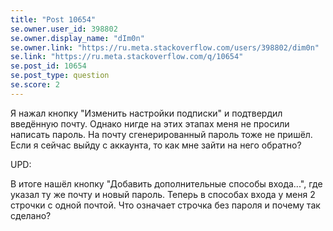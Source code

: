 ```yaml
---
title: "Post 10654"
se.owner.user_id: 398802
se.owner.display_name: "dIm0n"
se.owner.link: "https://ru.meta.stackoverflow.com/users/398802/dim0n"
se.link: "https://ru.meta.stackoverflow.com/q/10654"
se.post_id: 10654
se.post_type: question
se.score: 2
---
```

<p>Я нажал кнопку &quot;Изменить настройки подписки&quot; и подтвердил введённую почту. Однако нигде на этих этапах меня не просили написать пароль. На почту сгенерированный пароль тоже не пришёл. Если я сейчас выйду с аккаунта, то как мне зайти на него обратно?</p>
<p>UPD:</p>
<p>В итоге нашёл кнопку &quot;Добавить дополнительные способы входа...&quot;, где указал ту же почту и новый пароль. Теперь в способах входа у меня 2 строчки с одной почтой. Что означает строчка без пароля и почему так сделано?</p>
